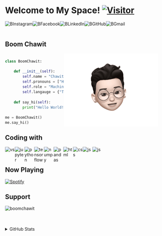 # Welcome to My Space! [![Visitor](https://visitor-badge.laobi.icu/badge?page_id=BoomChawit.BoomChawit)](https://github.com/BoomChawit)

<a href="https://www.instagram.com/b.chawit">
  <img align="left" alt="BInstagram" height="30" src="https://cdn-icons-png.flaticon.com/512/2111/2111463.png"/>
</a>
<a href="https://www.facebook.com/boomchawit">
  <img align="left" alt="BFacebook" height="30" src="https://cdn-icons-png.flaticon.com/512/733/733547.png"/>
</a>
<a href="https://www.linkedin.com/in/bchawit">
  <img align="left" alt="BLinkedIn" height="30" src="https://cdn-icons-png.flaticon.com/512/174/174857.png"/>
</a>
<a href="https://github.com/BoomChawit">
  <img align="left" alt="BGitHub" height="30" src="https://cdn-icons-png.flaticon.com/512/733/733553.png"/>
</a>
<a href="mailto:boomchawit.2203@gmail.com">
  <img align="left" alt="BGmail" height="32" src="https://cdn-icons-png.flaticon.com/512/732/732200.png"/>
</a>
<br><br>

## Boom Chawit 
<img align="right" alt="ChawitGIF" src="https://github.com/BoomChawit/BoomChawit/blob/main/Pics/Memoji_BoomChawit.gif" height="240" />


```python

class BoomChawit:

    def __init__(self):
        self.name = "Chawit Kaewnuratchadasor"
        self.pronouns = ["He", "Him"]
        self.role = "Machine Learning Engineer"
        self.langauge = {"Thai" : "Native", "English" : "Fluent"}

    def say_hi(self):
        print("Hello World!")

me = BoomChawit()
me.say_hi()


```
<!-- ## Currently working on 

- Trying to sleep 
- AI Image Generator from Texts (Autoencoder) 
- My PortFolio Website by React Native -->


## Coding with

<img align="left" alt="vs" width="32" src="https://cdn.jsdelivr.net/gh/devicons/devicon/icons/vscode/vscode-original.svg">
<img align="left" alt="jupyter" width="32" src="https://cdn.jsdelivr.net/gh/devicons/devicon/icons/jupyter/jupyter-original-wordmark.svg"/>
<img align="left" alt="python" width="32" src="https://cdn.jsdelivr.net/gh/devicons/devicon/icons/python/python-original.svg"/>
<!-- <img align="left" alt="c" width="32" src="https://cdn.jsdelivr.net/gh/devicons/devicon/icons/c/c-original.svg"/> -->
<!-- <img align="left" alt="matlab" width="32" src="https://cdn.jsdelivr.net/gh/devicons/devicon/icons/matlab/matlab-original.svg"/> -->
<!-- <img align="left" alt="r" width="32" src="https://cdn.jsdelivr.net/gh/devicons/devicon/icons/r/r-original.svg"/> -->
<img align="left" alt="tensorflow" width="32" src="https://cdn.jsdelivr.net/gh/devicons/devicon/icons/tensorflow/tensorflow-original.svg"/>
<img align="left" alt="numpy" width="32" src="https://cdn.jsdelivr.net/gh/devicons/devicon/icons/numpy/numpy-original.svg"/>
<img align="left" alt="pandas" width="32" src="https://cdn.jsdelivr.net/gh/devicons/devicon/icons/pandas/pandas-original.svg"/>
<img align="left" alt="html" width="32" src="https://cdn.jsdelivr.net/gh/devicons/devicon/icons/html5/html5-original.svg">
<img align="left" alt="css" width="32" src="https://cdn.jsdelivr.net/gh/devicons/devicon/icons/css3/css3-original.svg">
<img align="left" alt="js" width="32" src="https://cdn.jsdelivr.net/gh/devicons/devicon/icons/javascript/javascript-original.svg">
<img align="left" alt="js" width="32" src="https://cdn.jsdelivr.net/gh/devicons/devicon/icons/react/react-original.svg"/>
<!-- <img align="left" alt="jq" width="32" src="https://cdn.jsdelivr.net/gh/devicons/devicon/icons/jquery/jquery-original.svg"> -->
<!-- <img align="left" alt="bs" width="32" src="https://cdn.jsdelivr.net/gh/devicons/devicon/icons/bootstrap/bootstrap-original.svg"> -->
<!-- <img align="left" alt="sql" width="32" src="https://cdn.jsdelivr.net/gh/devicons/devicon/icons/mysql/mysql-original.svg"/> -->
<!-- <img align="left" alt="flask" width="32" src="https://cdn.jsdelivr.net/gh/devicons/devicon/icons/flask/flask-original.svg"/> -->
<!-- <img align="left" alt="php" width="32" src="https://cdn.jsdelivr.net/gh/devicons/devicon/icons/php/php-original.svg"/> -->
<!-- <img align="left" alt="wordpress" width="32" src="https://cdn.jsdelivr.net/gh/devicons/devicon/icons/wordpress/wordpress-plain.svg"> -->
<!-- <img align="left" alt="digitalocean" width="32" src="https://cdn.jsdelivr.net/gh/devicons/devicon/icons/digitalocean/digitalocean-original.svg"> -->

<br><br>

<!-- ### Currently learning
<img align="left" alt="nodejs" width="34" src="https://cdn.jsdelivr.net/gh/devicons/devicon/icons/nodejs/nodejs-original.svg">
<img align="left" alt="react" width="34" src="https://cdn.jsdelivr.net/gh/devicons/devicon/icons/react/react-original.svg">
<img align="left" alt="c++" width="34" src="https://cdn.jsdelivr.net/gh/devicons/devicon/icons/cplusplus/cplusplus-original.svg">
<br /><br />

### Planning to learn
<img align="left" alt="angular" width="34" src="https://cdn.jsdelivr.net/gh/devicons/devicon/icons/angularjs/angularjs-original.svg">
<img align="left" alt="flutter" width="34" src="https://cdn.jsdelivr.net/gh/devicons/devicon/icons/flutter/flutter-original.svg">
<img align="left" alt="mongodb" width="34" src="https://cdn.jsdelivr.net/gh/devicons/devicon/icons/mongodb/mongodb-original.svg">
<img align="left" alt="vuejs" width="34" src="https://cdn.jsdelivr.net/gh/devicons/devicon/icons/vuejs/vuejs-original.svg">

<img src = "https://img.shields.io/github/watchers/BoomChawit/BoomChawit?style=social"/> -->

## Now Playing

[![Spotify](https://spotify-now-playing-smoky-five.vercel.app//api/spotify)](https://open.spotify.com/user/314ft2p24omnvcnd6pqb6si4gcea)

## Support
<p><a href="https://www.buymeacoffee.com/boomchawit"> <img align="left" src="https://cdn.buymeacoffee.com/buttons/v2/default-yellow.png" height="50" width="210" alt="boomchawit" /></a></p>
<br><br><br><br>

<details>
  <summary>GitHub Stats</summary>
  <img alt="BoomChawit's GitHub Stats" src="https://github-readme-stats.vercel.app/api?username=BoomChawit&show_icons=true" />
  <img src="https://github-readme-streak-stats.herokuapp.com/?user=boomchawit&"/>
</details>

